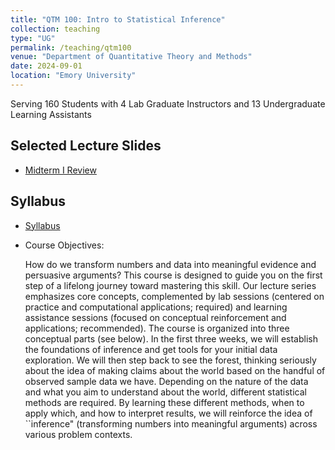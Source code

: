 ```yaml
---
title: "QTM 100: Intro to Statistical Inference"
collection: teaching
type: "UG"
permalink: /teaching/qtm100
venue: "Department of Quantitative Theory and Methods"
date: 2024-09-01
location: "Emory University"
---
```


Serving 160 Students with 4 Lab Graduate Instructors and 13 Undergraduate Learning Assistants

## Selected Lecture Slides
* [Midterm I Review](https://docs.google.com/presentation/d/1YBr1Q9VKMPEu0_NgOjHZy9jI_Vwc6PSvACpzVDFy8fM/edit?usp=drive_link)


## Syllabus

* [Syllabus](https://www.dropbox.com/scl/fi/403pkae57fi96ghuwzogq/JK_f24_qtm100_9_syllabus_released.pdf?rlkey=xk0hsi5gka9r3ulyjuwwo1m5d&dl=0)

* Course Objectives:

   How do we transform numbers and data into meaningful evidence and persuasive arguments? This course is designed to guide you on the first step of a lifelong journey toward mastering this skill. Our lecture series emphasizes core concepts, complemented by lab sessions (centered on practice and computational applications; required) and learning assistance sessions (focused on conceptual reinforcement and applications; recommended). The course is organized into three conceptual parts (see below). In the first three weeks, we will establish the foundations of inference and get tools for your initial data exploration. We will then step back to see the forest, thinking seriously about the idea of making claims about the world based on the handful of observed sample data we have. Depending on the nature of the data and what you aim to understand about the world, different statistical methods are required. By learning these different methods, when to apply which, and how to interpret results, we will reinforce the idea of ``inference" (transforming numbers into meaningful arguments) across various problem contexts.

